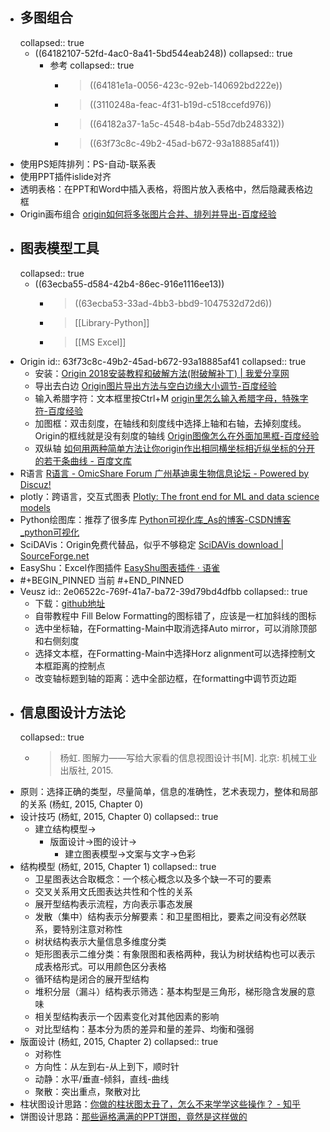 - ## 多图组合
  collapsed:: true
	- ((64182107-52fd-4ac0-8a41-5bd544eab248))
	  collapsed:: true
		- 参考
		  collapsed:: true
			- > ((64181e1a-0056-423c-92eb-140692bd222e))
			- >((3110248a-feac-4f31-b19d-c518ccefd976))
			- >((64182a37-1a5c-4548-b4ab-55d7db248332))
			- > ((63f73c8c-49b2-45ad-b672-93a18885af41))
- 使用PS矩阵排列：PS-自动-联系表
- 使用PPT插件islide对齐
- 透明表格：在PPT和Word中插入表格，将图片放入表格中，然后隐藏表格边框
- Origin画布组合 [origin如何将多张图片合并、排列并导出-百度经验](https://jingyan.baidu.com/article/046a7b3e19257fb8c27fa9e2.html)
- ## 图表模型工具
  collapsed:: true
	- ((63ecba55-d584-42b4-86ec-916e1116ee13))
		- > ((63ecba53-33ad-4bb3-bbd9-1047532d72d6))
		- >[[Library-Python]]
		- >[[MS Excel]]
- Origin
  id:: 63f73c8c-49b2-45ad-b672-93a18885af41
  collapsed:: true
	- 安装：[Origin 2018安装教程和破解方法(附破解补丁) | 我爱分享网](http://www.zhanshaoyi.com/8687.html)
	- 导出去白边 [Origin图片导出方法与空白边缘大小调节-百度经验](https://jingyan.baidu.com/article/48b37f8d3579901a64648884.html)
	- 输入希腊字符：文本框里按Ctrl+M [origin里怎么输入希腊字母，特殊字符-百度经验](https://jingyan.baidu.com/article/c85b7a6408b3ca003bac9514.html)
	- 加图框：双击刻度，在轴线和刻度线中选择上轴和右轴，去掉刻度线。Origin的框线就是没有刻度的轴线 [Origin图像怎么在外面加黑框-百度经验](https://jingyan.baidu.com/article/546ae18562e7ca1149f28c17.html)
	- 双纵轴 [如何用两种简单方法让你origin作出相同横坐标相近纵坐标的分开的若干条曲线 - 百度文库](https://wenku.baidu.com/view/13d54ebe51e79b89680226cf.html)
- R语言 [R语言 - OmicShare Forum 广州基迪奥生物信息论坛 - Powered by Discuz!](https://www.omicshare.com/forum/forum.php?mod=forumdisplay&fid=42&filter=typeid&typeid=18)
- plotly：跨语言，交互式图表 [Plotly: The front end for ML and data science models](https://plotly.com/)
- Python绘图库：推荐了很多库 [Python可视化库_As的博客-CSDN博客_python可视化](https://blog.csdn.net/weixin_39777626/article/details/78598346)
- SciDAVis：Origin免费代替品，似乎不够稳定 [SciDAVis download | SourceForge.net](https://sourceforge.net/projects/scidavis/)
- EasyShu：Excel作图插件 [EasyShu图表插件 · 语雀](https://www.yuque.com/easyshu)
- #+BEGIN_PINNED
  当前
  #+END_PINNED
- Veusz
  id:: 2e06522c-769f-41a7-ba72-39d79bd4dfbb
  collapsed:: true
	- 下载：[github地址](https://github.com/veusz/veusz/releases)
	- 自带教程中 Fill Below Formatting的图标错了，应该是一杠加斜线的图标
	- 选中坐标轴，在Formatting-Main中取消选择Auto mirror，可以消除顶部和右侧刻度
	- 选择文本框，在Formatting-Main中选择Horz alignment可以选择控制文本框距离的控制点
	- 改变轴标题到轴的距离：选中全部边框，在formatting中调节页边距
- ## 信息图设计方法论
  collapsed:: true
	- >杨虹. 图解力——写给大家看的信息视图设计书[M]. 北京: 机械工业出版社, 2015.
- 原则：选择正确的类型，尽量简单，信息的准确性，艺术表现力，整体和局部的关系 (杨虹, 2015, Chapter 0)
- 设计技巧 (杨虹, 2015, Chapter 0)
  collapsed:: true
	- 建立结构模型->
		- 版面设计->图的设计->
			- 建立图表模型->文案与文字->色彩
- 结构模型 (杨虹, 2015, Chapter 1)
  collapsed:: true
	- 卫星图表达合取概念：一个核心概念以及多个缺一不可的要素
	- 交叉关系用文氏图表达共性和个性的关系
	- 展开型结构表示流程，方向表示事态发展
	- 发散（集中）结构表示分解要素：和卫星图相比，要素之间没有必然联系，要特别注意对称性
	- 树状结构表示大量信息多维度分类
	- 矩形图表示二维分类：有象限图和表格两种，我认为树状结构也可以表示成表格形式。可以用颜色区分表格
	- 循环结构是闭合的展开型结构
	- 堆积分层（漏斗）结构表示筛选：基本构型是三角形，梯形隐含发展的意味
	- 相关型结构表示一个因素变化对其他因素的影响
	- 对比型结构：基本分为质的差异和量的差异、均衡和强弱
- 版面设计 (杨虹, 2015, Chapter 2)
  collapsed:: true
	- 对称性
	- 方向性：从左到右-从上到下，顺时针
	- 动静：水平/垂直-倾斜，直线-曲线
	- 聚散：突出重点，聚散对比
- 柱状图设计思路：[你做的柱状图太丑了，怎么不来学学这些操作？ - 知乎](https://zhuanlan.zhihu.com/p/61338026)
- 饼图设计思路：[那些逼格满满的PPT饼图，竟然是这样做的](https://mp.weixin.qq.com/s?__biz=MzIxMjI1MDcyMQ==&mid=2247509803&idx=1&sn=a10f934c9cd397a9d133c5346d155f7a&chksm=974a1e25a03d973332e8393299cfe76d546609347a5aab32f40fd016c4d0b343baf2aa7834d7#rd)